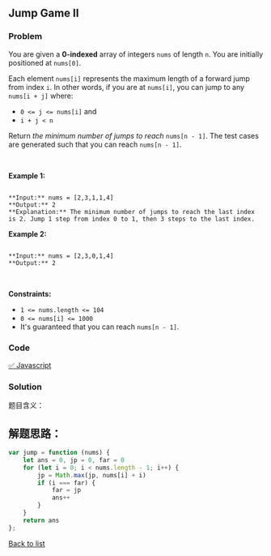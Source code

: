 Jump Game II
---
### Problem
You are given a **0-indexed** array of integers `nums` of length `n`. You are initially positioned at `nums[0]`.


Each element `nums[i]` represents the maximum length of a forward jump from index `i`. In other words, if you are at `nums[i]`, you can jump to any `nums[i + j]` where:


* `0 <= j <= nums[i]` and
* `i + j < n`


Return *the minimum number of jumps to reach* `nums[n - 1]`. The test cases are generated such that you can reach `nums[n - 1]`.


 


**Example 1:**



```

**Input:** nums = [2,3,1,1,4]
**Output:** 2
**Explanation:** The minimum number of jumps to reach the last index is 2. Jump 1 step from index 0 to 1, then 3 steps to the last index.

```

**Example 2:**



```

**Input:** nums = [2,3,0,1,4]
**Output:** 2

```

 


**Constraints:**


* `1 <= nums.length <= 104`
* `0 <= nums[i] <= 1000`
* It's guaranteed that you can reach `nums[n - 1]`.

### Code
[✅ Javascript](./solution.js)
### Solution
题目含义：

解题思路：
- 

```javascript
var jump = function (nums) {
    let ans = 0, jp = 0, far = 0
    for (let i = 0; i < nums.length - 1; i++) {
        jp = Math.max(jp, nums[i] + i)
        if (i === far) {
            far = jp
            ans++
        }
    }
    return ans
};
```

[Back to list](../README.md)